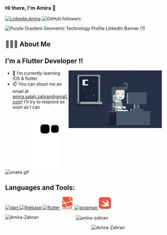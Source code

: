 ### Hi there, I'm Amira 👋

[![Linkedin:Amira](https://img.shields.io/badge/-Amira-blue?style=flat-square&logo=Linkedin&logoColor=white&link=https://www.linkedin.com/in/amira-zahran-87b556175/)](https://www.linkedin.com/in/amira-zahran-87b556175/)
![GitHub followers](https://img.shields.io/github/followers/Amira-Zahran?label=Follow&style=social)

![Purple Gradient Geometric Technology Profile LinkedIn Banner  (1)](https://user-images.githubusercontent.com/88105077/157883808-762a27a1-c1c5-447c-80a1-fb892f511393.png)

## 👨🏻‍💻 About Me

## I'm a Flutter Developer !!

<img alt="Night Coding" src="https://raw.githubusercontent.com/AVS1508/AVS1508/master/assets/Night-Coding.gif" align="right"/>

- 🌱 I’m currently learning IOS & flutter
- 📫 You can shoot me an email at amira.salah.zahran@gmail.com! I'll try to respond as soon as I can

![snake gif](https://github.com/tanyarajhans/Actions/blob/output/github-contribution-grid-snake.svg)
<img src="https://github.com/Amira-Zahran/Amira-Zahran/blob/output/github-contribution-grid-snake.svg" alt="Snake"/>
## Languages and Tools: 
<p align="left"> <a href="https://dart.dev" target="_blank" rel="noreferrer"> <img src="https://www.vectorlogo.zone/logos/dartlang/dartlang-icon.svg" alt="dart" width="40" height="40"/> </a> <a href="https://firebase.google.com/" target="_blank" rel="noreferrer"> <img src="https://www.vectorlogo.zone/logos/firebase/firebase-icon.svg" alt="firebase" width="40" height="40"/> </a> <a href="https://flutter.dev" target="_blank" rel="noreferrer"> <img src="https://www.vectorlogo.zone/logos/flutterio/flutterio-icon.svg" alt="flutter" width="40" height="40"/> </a> <a href="https://laravel.com/" target="_blank" rel="noreferrer"> <img src="https://raw.githubusercontent.com/devicons/devicon/master/icons/laravel/laravel-plain-wordmark.svg" alt="laravel" width="40" height="40"/> </a> <a href="https://postman.com" target="_blank" rel="noreferrer"> <img src="https://www.vectorlogo.zone/logos/getpostman/getpostman-icon.svg" alt="postman" width="40" height="40"/> </a> <a href="https://developer.apple.com/swift/" target="_blank" rel="noreferrer"> <img src="https://raw.githubusercontent.com/devicons/devicon/master/icons/swift/swift-original.svg" alt="swift" width="40" height="40"/> </a> </p>



<p align="left"><img width="45%" align="left" src="https://github-readme-stats.vercel.app/api?username=Amira-Zahran&show_icons=true&include_all_commits=true&theme=radical&hide_border=true" alt="Amira-Zahran" /></p>
<p align="right">


<p><img align="center" src="https://github-readme-streak-stats.herokuapp.com/?user=amira-zahran&show_icons=true&include_all_commits=true&theme=radical&hide_border=true" alt="amira-zahran" /></p>

  <img width="45%" align="right" sy src="https://github-readme-stats.vercel.app/api/top-langs/?username=Amira-Zahran&layout=compact&theme=radical&hide_border=true" alt="Amira-Zahran" /></p>

